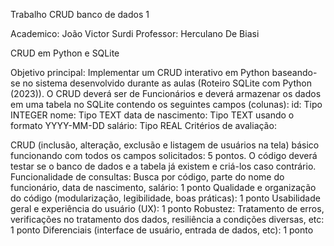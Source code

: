 Trabalho CRUD banco de dados 1

Academico: João Victor Surdi
Professor: Herculano De Biasi

CRUD em Python e SQLite

Objetivo principal: Implementar um CRUD interativo em Python baseando-se no sistema desenvolvido durante as aulas (Roteiro SQLite com Python (2023)).
O CRUD deverá ser de Funcionários e deverá armazenar os dados em uma tabela no SQLite contendo os seguintes campos (colunas):
id: Tipo INTEGER
nome: Tipo TEXT
data de nascimento: Tipo TEXT usando o formato YYYY-MM-DD
salário: Tipo REAL
Critérios de avaliação:

CRUD (inclusão, alteração, exclusão e listagem de usuários na tela) básico funcionando com todos os campos solicitados: 5 pontos. O código deverá testar se o banco de dados e a tabela já existem e criá-los caso contrário.
Funcionalidade de consultas: Busca por código, parte do nome do funcionário, data de nascimento, salário: 1 ponto
Qualidade e organização do código (modularização, legibilidade, boas práticas): 1 ponto
Usabilidade geral e experiência do usuário (UX): 1 ponto
Robustez: Tratamento de erros, verificações no tratamento dos dados, resiliência a condições diversas, etc: 1 ponto
Diferenciais (interface de usuário, entrada de dados, etc): 1 ponto
